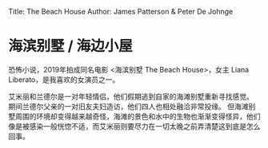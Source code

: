 Title: The Beach House
Author: James Patterson & Peter De Johnge

# 海滨别墅 / 海边小屋

恐怖小说，2019年拍成同名电影 <海滨别墅 The Beach House>，女主 Liana Liberato，是我喜欢的女演员之一。

艾米丽和兰德尔是一对年轻情侣，他们假期逃到自家的海滩别墅重新寻找感觉。
期间兰德尔父亲的一对旧友夫妇造访，他们四人也相处融洽非常投缘。
但海滩别墅周围的环境却变得越来越奇怪，海滩的景色和水中的生物也渐渐变得怪异，他们像是被感染一般恍惚不适，而艾米丽则要尽力在一切太晚之前弄清楚这到底是怎么回事。
